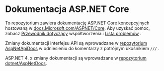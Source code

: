 # <a name="aspnet-core-docs"></a>Dokumentacja ASP.NET Core

To repozytorium zawiera dokumentację ASP.NET Core koncepcyjnych hostowaną w [docs.Microsoft.com/ASPNET/Core](https://docs.microsoft.com/aspnet/core/getting-started). Aby uzyskać pomoc, zobacz [Przewodnik dotyczący](CONTRIBUTING.md) współtworzenia i [Lista problemów](https://github.com/dotnet/AspNetCore.Docs/issues) .

Zmiany dokumentacji interfejsu API są wprowadzane w [repozytorium AspNetApiDocs](https://github.com/dotnet/AspNetApiDocs) w odniesieniu do komentarzy z potrójnym ukośnikiem `///` .

ASP.NET 4. x zmiany dokumentacji są wprowadzane w [repozytorium dotnet/AspNetDocs](https://github.com/dotnet/AspNetDocs).
